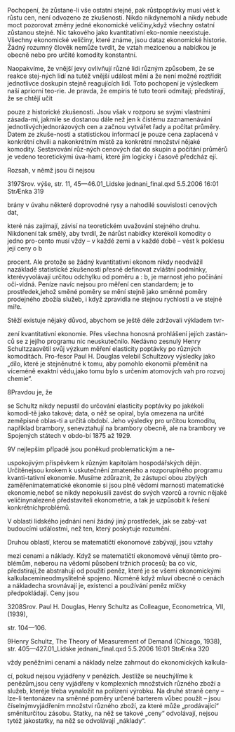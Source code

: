 
Pochopení, že zůstane-li vše ostatní stejné, pak růstpoptávky musí vést k růstu cen, není odvozeno ze zkušenosti. Nikdo nikdynemohl a nikdy nebude moct pozorovat změny jedné ekonomické veličiny,když všechny ostatní zůstanou stejné. Nic takového jako kvantitativní eko-nomie neexistuje. Všechny ekonomické veličiny, které známe, jsou dataz ekonomické historie. Žádný rozumný člověk nemůže tvrdit, že vztah mezicenou a nabídkou je obecně nebo pro určité komodity konstantní.

Naopakvíme, že vnější jevy ovlivňují různé lidi různým způsobem, že se reakce stej-ných lidí na tutéž vnější událost mění a že není možné roztřídit jednotlivce doskupin stejně reagujících lidí. Toto pochopení je výsledkem naší apriorní teo-rie. Je pravda, že empiris té tuto teorii odmítají; předstírají, že se chtějí učit

pouze z historické zkušenosti. Jsou však v rozporu se svými vlastními zásada-mi, jakmile se dostanou dále než jen k čistému zaznamenávání jednotlivýchjednorázových cen a začnou vytvářet řady a počítat průměry. Datem ze zkuše-nosti a statistickou informací je pouze cena zaplacená v konkrétní chvíli a nakonkrétním místě za konkrétní množství nějaké komodity. Sestavování růz-ných cenových dat do skupin a počítání průměrů je vedeno teoretickými úva-hami, které jim logicky i časově předcház ejí.

Rozsah, v němž jsou či nejsou

3197Srov. výše, str. 11, 45—46.01_Lidske jednani_final.qxd 5.5.2006 16:01 StrÆnka 319

brány v úvahu některé doprovodné rysy a nahodilé souvislosti cenových dat,

které nás zajímají, závisí na teoretickém uvažování stejného druhu. Nikdonení tak smělý, aby tvrdil, že nárůst nabídky kterékoli komodity o jedno pro-cento musí vždy – v každé zemi a v každé době – vést k poklesu její ceny o b

procent. Ale protože se žádný kvantitativní ekonom nikdy neodvážil nazákladě statistické zkušenosti přesně definovat zvláštní podmínky, kterévyvolávají určitou odchylku od poměru a : b, je marnost jeho počínání oči-vidná. Peníze navíc nejsou pro měření cen standardem; je to prostředek,jehož směné poměry se mění stejně jako směnné poměry prodejného zbožía služeb, i když zpravidla ne stejnou rychlostí a ve stejné míře.

Stěží existuje nějaký důvod, abychom se ještě déle zdržovali výkladem tvr-

zení kvantitativní ekonomie. Přes všechna honosná prohlášení jejích zastán-ců se z jejího programu nic neuskutečnilo. Nedávno zesnulý Henry Schultzzasvětil svůj výzkum měření elasticity poptávky po různých komoditách. Pro-fesor Paul H. Douglas velebil Schultzovy výsledky jako „dílo, které je stejněnutné k tomu, aby pomohlo ekonomii přeměnit na víceméně exaktní vědu,jako tomu bylo s určením atomových vah pro rozvoj chemie“.

8Pravdou je, že

se Schultz nikdy nepustil do určování elasticity poptávky po jakékoli komodi-tě jako takové; data, o něž se opíral, byla omezena na určité zeměpisné oblas-ti a určitá období. Jeho výsledky pro určitou komoditu, například brambory, senevztahují na brambory obecně, ale na brambory ve Spojených státech v obdo-bí 1875 až 1929.

9V nejlepším případě jsou poněkud problematickým a ne-

uspokojivým příspěvkem k různým kapitolám hospodářských dějin. Určitěnejsou krokem k uskutečnění zmateného a rozporuplného programu kvanti-tativní ekonomie. Musíme zdůraznit, že zástupci obou zbylých zaměřenímatematické ekonomie si jsou plně vědomi marnosti matematické ekonomie,neboť se nikdy nepokusili zavést do svých vzorců a rovnic nějaké veličinynalezené představiteli ekonometrie, a tak je uzpůsobit k řešení konkrétníchproblémů.

V oblasti lidského jednání není žádný jiný prostředek, jak se zabý-vat budoucími událostmi, než ten, který poskytuje rozumění.

Druhou oblastí, kterou se matematičtí ekonomové zabývají, jsou vztahy

mezi cenami a náklady. Když se matematičtí ekonomové věnují těmto pro-blémům, neberou na vědomí působení tržních procesů; ba co víc, předstírají,že abstrahují od použití peněz, které je se všemi ekonomickými kalkulacemineodmyslitelně spojeno. Nicméně když mluví obecně o cenách a nákladecha srovnávají je, existenci a používání peněz mlčky předpokládají. Ceny jsou

3208Srov. Paul H. Douglas, Henry Schultz as Colleague, Econometrica, VII, (1939),

str. 104—106.

9Henry Schultz, The Theory of Measurement of Demand (Chicago, 1938), str. 405—427.01_Lidske jednani_final.qxd 5.5.2006 16:01 StrÆnka 320

vždy peněžními cenami a náklady nelze zahrnout do ekonomických kalkula-

cí, pokud nejsou vyjádřeny v penězích. Jestliže se neuchýlíme k penězům,jsou ceny vyjádřeny v komplexních množstvích různého zboží a služeb, kteréje třeba vynaložit na pořízení výrobku. Na druhé straně ceny – lze-li tentonázev na směnné poměry určené barterem vůbec použít – jsou číselnýmvyjádřením množství různého zboží, za které může „prodávající“ směniturčitou zásobu. Statky, na něž se takové „ceny“ odvolávají, nejsou tytéž jakostatky, na něž se odvolávají „náklady“.
